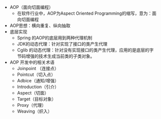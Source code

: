 - AOP（面向切面编程）
  - 在软件行业中，AOP为Aspect Oriented Programming的缩写，意为：面向切面编程
- AOP思想：横向重复、纵向抽取
- 底层实现
  - Spring 的AOP的底层用到两种代理机制
  - JDK的动态代理：针对实现了接口的类产生代理
  - Cglib 的动态代理：针对没有实现接口的类产生代理，应用的是底层的字节码增强的技术生成当前类的子类对象。
- AOP 开发中的相关术语
  - Joinpoint （连接点）
  - Pointcut（切入点）
  - Adbice（通知/增强）
  - Introduction（引介）
  - Aspect（切面）
  - Target（目标对象）
  - Proxy（代理）
  - Weaving（织入）